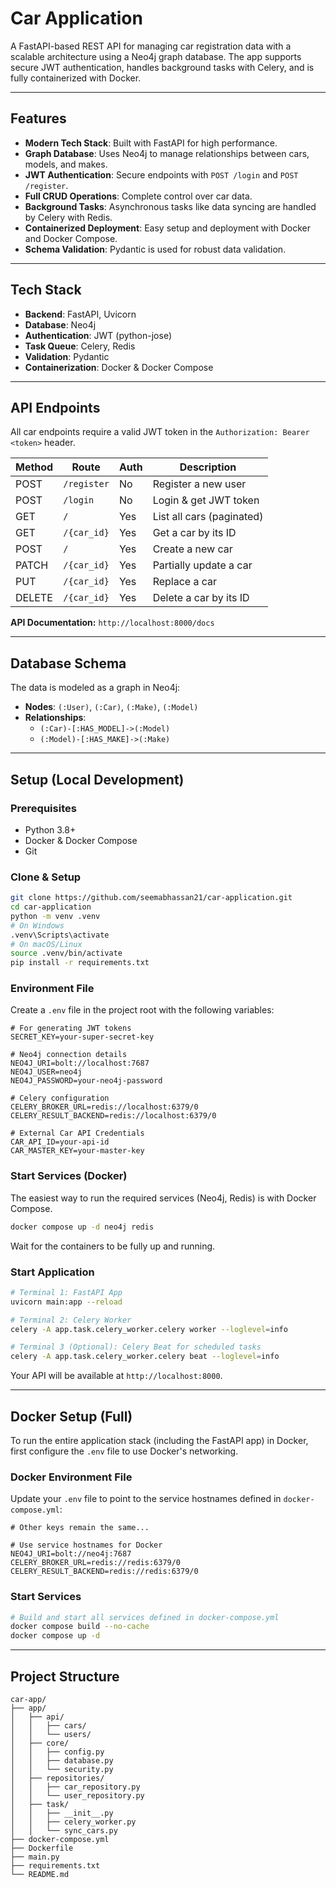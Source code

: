 # Car Application

A FastAPI-based REST API for managing car registration data with a scalable architecture using a Neo4j graph database. The app supports secure JWT authentication, handles background tasks with Celery, and is fully containerized with Docker.

---

## Features

- **Modern Tech Stack**: Built with FastAPI for high performance.
- **Graph Database**: Uses Neo4j to manage  relationships between cars, models, and makes.
- **JWT Authentication**: Secure endpoints with `POST /login` and `POST /register`.
- **Full CRUD Operations**: Complete control over car data.
- **Background Tasks**: Asynchronous tasks like data syncing are handled by Celery with Redis.
- **Containerized Deployment**: Easy setup and deployment with Docker and Docker Compose.
- **Schema Validation**: Pydantic is used for robust data validation.

---

## Tech Stack

- **Backend**: FastAPI, Uvicorn
- **Database**: Neo4j
- **Authentication**: JWT (python-jose)
- **Task Queue**: Celery, Redis
- **Validation**: Pydantic
- **Containerization**: Docker & Docker Compose

---

## API Endpoints

All car endpoints require a valid JWT token in the `Authorization: Bearer <token>` header.

| Method | Route                  | Auth | Description                |
|--------|------------------------|------|----------------------------|
| POST   | `/register`            | No   | Register a new user        |
| POST   | `/login`               | No   | Login & get JWT token      |
| GET    | `/`                    | Yes  | List all cars (paginated)  |
| GET    | `/{car_id}`            | Yes  | Get a car by its ID        |
| POST   | `/`                    | Yes  | Create a new car           |
| PATCH  | `/{car_id}`            | Yes  | Partially update a car     |
| PUT    | `/{car_id}`            | Yes  | Replace a car              |
| DELETE | `/{car_id}`            | Yes  | Delete a car by its ID     |

**API Documentation:** `http://localhost:8000/docs`

---

## Database Schema

The data is modeled as a graph in Neo4j:

- **Nodes**: `(:User)`, `(:Car)`, `(:Make)`, `(:Model)`
- **Relationships**:
  - `(:Car)-[:HAS_MODEL]->(:Model)`
  - `(:Model)-[:HAS_MAKE]->(:Make)`

---

## Setup (Local Development)

### Prerequisites
- Python 3.8+
- Docker & Docker Compose
- Git

### Clone & Setup
```bash
git clone https://github.com/seemabhassan21/car-application.git
cd car-application
python -m venv .venv
# On Windows
.venv\Scripts\activate
# On macOS/Linux
source .venv/bin/activate
pip install -r requirements.txt
```

### Environment File

Create a `.env` file in the project root with the following variables:

```env
# For generating JWT tokens
SECRET_KEY=your-super-secret-key

# Neo4j connection details
NEO4J_URI=bolt://localhost:7687
NEO4J_USER=neo4j
NEO4J_PASSWORD=your-neo4j-password

# Celery configuration
CELERY_BROKER_URL=redis://localhost:6379/0
CELERY_RESULT_BACKEND=redis://localhost:6379/0

# External Car API Credentials
CAR_API_ID=your-api-id
CAR_MASTER_KEY=your-master-key
```

### Start Services (Docker)

The easiest way to run the required services (Neo4j, Redis) is with Docker Compose.

```bash
docker compose up -d neo4j redis
```
Wait for the containers to be fully up and running.

### Start Application

```bash
# Terminal 1: FastAPI App
uvicorn main:app --reload

# Terminal 2: Celery Worker
celery -A app.task.celery_worker.celery worker --loglevel=info

# Terminal 3 (Optional): Celery Beat for scheduled tasks
celery -A app.task.celery_worker.celery beat --loglevel=info
```
Your API will be available at `http://localhost:8000`.

---

## Docker Setup (Full)

To run the entire application stack (including the FastAPI app) in Docker, first configure the `.env` file to use Docker's networking.

### Docker Environment File

Update your `.env` file to point to the service hostnames defined in `docker-compose.yml`:

```env
# Other keys remain the same...

# Use service hostnames for Docker
NEO4J_URI=bolt://neo4j:7687
CELERY_BROKER_URL=redis://redis:6379/0
CELERY_RESULT_BACKEND=redis://redis:6379/0
```

### Start Services

```bash
# Build and start all services defined in docker-compose.yml
docker compose build --no-cache
docker compose up -d
```

---

## Project Structure

```
car-app/
├── app/
│   ├── api/
│   │   ├── cars/
│   │   └── users/
│   ├── core/
│   │   ├── config.py
│   │   ├── database.py
│   │   └── security.py
│   ├── repositories/
│   │   ├── car_repository.py
│   │   └── user_repository.py
│   ├── task/
│   │   ├── __init__.py
│   │   ├── celery_worker.py
│   │   └── sync_cars.py
├── docker-compose.yml
├── Dockerfile
├── main.py
├── requirements.txt
└── README.md
```
